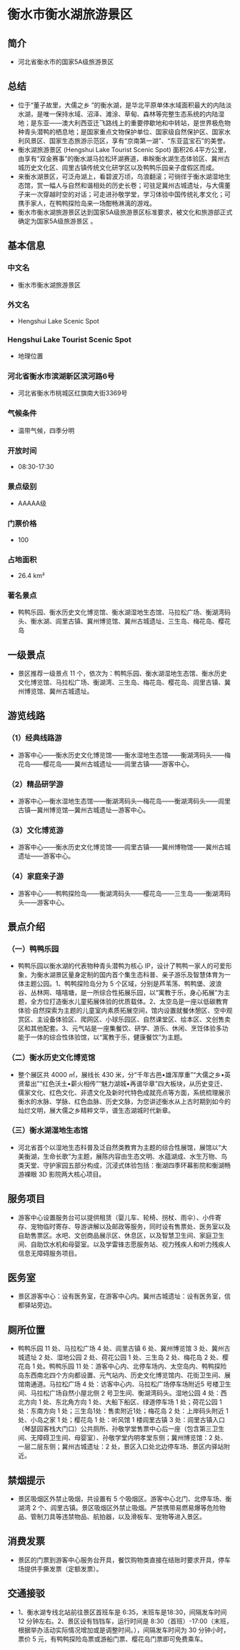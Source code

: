 # 衡水市衡水湖旅游景区
## 简介
- 河北省衡水市的国家5A级旅游景区
## 总结
- 位于“董子故里，大儒之乡 ”的衡水湖，是华北平原单体水域面积最大的内陆淡水湖，是唯一保持水域、沼泽、滩涂、草甸、森林等完整生态系统的内陆湿地；是东亚——澳大利西亚迁飞路线上的重要停歇地和中转站，是世界极危物种青头潜鸭的栖息地；是国家重点文物保护单位、国家级自然保护区、国家水利风景区、国家生态旅游示范区，享有“京南第一湖”、“东亚蓝宝石”的美誉。
- 衡水湖旅游景区 (Hengshui Lake Tourist Scenic Spot) 面积26.4平方公里，由享有“双金赛事”的衡水湖马拉松环湖赛道，串眹衡水湖生态体验区、冀州古城历史文化区、闾里古镇传统文化研学区以及鸭鸭乐园亲子度假区而成。
- 来衡水湖景区，可泛舟湖上，看碧波万顷，鸟浪翻滚；可徜徉于衡水湖湿地生态馆，赏一幅人与自然和谐相处的历史长卷；可驻足冀州古城遗址，与大儒董子来一次穿越时空的对话；可走进孙敬学堂，学习体验中国传统礼孝文化；可携手家人，在鸭鸭探险岛来一场酣畅淋漓的游戏。
- 衡水市衡水湖旅游景区达到国家5A级旅游景区标准要求，被文化和旅游部正式确定为国家5A级旅游景区 。
## 基本信息
### 中文名
- 衡水市衡水湖旅游景区
### 外文名
- Hengshui Lake Scenic Spot
### Hengshui Lake Tourist Scenic Spot
- 地理位置
### 河北省衡水市滨湖新区滨河路6号
- 河北省衡水市桃城区红旗南大街3369号
### 气候条件
- 温带气候，四季分明
### 开放时间
- 08:30-17:30
### 景点级别
- AAAAA级
### 门票价格
- 100
### 占地面积
- 26.4 km²
### 著名景点
- 鸭鸭乐园、衡水历史文化博览馆、衡水湖湿地生态馆、马拉松广场、衡湖湾码头、衡水湖、闾里古镇、冀州博览馆、冀州古城遗址、三生岛、梅花岛、樱花岛
## 一级景点
- 景区推荐一级景点 11 个，依次为：鸭鸭乐园、衡水湖湿地生态馆、衡水历史文化博览馆、马拉松广场、衡湖湾、三生岛、梅花岛、樱花岛、闾里古镇、冀州博览馆、冀州古城遗址。
## 游览线路
### （1）经典线路游
- 游客中心——衡水历史文化博览馆——衡水湿地生态馆——衡湖湾码头——梅花岛——樱花岛——冀州古城遗址——闾里古镇——游客中心。
### （2）精品研学游
- 游客中心—衡水湿地生态馆——衡湖湾码头—梅花岛——衡湖湾码头——闾里古镇—冀州博览馆—冀州古城遗址—游客中心。
### （3）文化博览游
- 游客中心——衡水历史文化博览馆——闾里古镇——冀州博物馆——冀州古城遗址——游客中心。
### （4）家庭亲子游
- 游客中心——鸭鸭探险岛——衡湖湾码头——樱花岛——三生岛——衡湖湾码头——游客中心。
## 景点介绍
### （一）鸭鸭乐园
- 鸭鸭乐园以衡水湖的代表物种青头潜鸭为核心 IP，设计了鸭鸭一家人的可爱形象，为衡水湖景区量身定制的国内首个集生态科普、亲子游乐及智慧体育为一体主题公园。1、鸭鸭探险岛分为 5 个区域，分别是芦苇荡、鸭鸭堡、波浪谷、丛林网、嘻嘻塘，是一所综合性拓展乐园，以“寓教于乐，身心拓展”为主题，全方位打造衡水儿童拓展体验的优质载体。2、太空岛是一座以低碳教育体验·自然探索为主题的儿童室内素质拓展空间，馆内设置就餐休憩区、空中观赏区、主设备体验区、爬网区、小球乐园区、自然课堂区、绘本区、文创售卖区和其他配套。3、元气站是一座集餐饮、研学、游乐、休闲、烹饪体验多功能于一体的综合性体验馆，以“寓教于乐，健康餐饮”为主题。
### （二）衡水历史文化博览馆
- 整个展区共 4000 ㎡，展线长 430 米，分“千年古邑•雄浑厚重”“大儒之乡•英贤辈出”“红色沃土•薪火相传”“魅力湖城•再谱华章”四大板块，从历史变迁、儒家文化、红色文化、非遗文化及新时代特色成就亮点等方面，系统梳理展示衡水的水脉、学脉、红色血脉、历史文脉，为您讲述衡水从上古时期到如今的灿烂文明，展大儒之乡精粹文华，谱生态湖城时代新章。
### （三）衡水湖湿地生态馆
- 河北省首个以湿地生态科普及泛自然类教育为主题的综合性展馆，展馆以“大美衡湖，生命长歌”为主题，展陈内容由生态文明、水蕴湖成、水生万物、鸟类天堂、守护家园五部分构成，沉浸式体验包括：衡湖四季环幕影院和衡湖畅游裸眼 3D 影院两大核心项目。
## 服务项目
- 游客中心设置服务台可以提供租赁（婴儿车、轮椅、拐杖、雨伞）、小件寄存、宠物临时寄存、导游讲解以及邮政等服务，同时设有售票处、医务室以及自助售票区。水吧、文创商品展示区、休息区，以及智慧卫生间、家庭卫生间、自助饮水机和母婴室。以及学雷锋志愿服务站、视力残疾人和听力残疾人信息无障碍服务项目。
## 医务室
- 景区游客中心：设有医务室，在游客中心内。冀州古城遗址：设有医务室，信都驿站旁边。
## 厕所位置
- 鸭鸭乐园 11 处、马拉松广场 4 处、闾里古镇 6 处、冀州博览馆 3 处、冀州古城遗址 2 处、湿地公园 2 处、荷花公园 1 处、三生岛 2 处、梅花岛 2 处、樱花岛 1 处。鸭鸭乐园 11 处：游客中心内、北停车场内、太空岛内、鸭鸭探险岛东西南北四个方向都设置、元气站内、历史文化博览馆内、花街卫生间、展馆南通道。马拉松广场 4 处：访客中心内、马拉松广场停车场附近5 号楼卫生间、马拉松广场自然小屋北侧 2 号卫生间、衡湖湾码头。湿地公园 4 处：西北方向 1 处、东北角方向 1 处、大船下船区、绿道停车场 1 处；荷花公园 1 处：东南方向 1 处；三生岛1处：售卖附近1处；梅花岛 2 处：上岸码头附近 1 处、小岛之家 1 处；樱花岛 1 处：听风馆 1 楼闾里古镇 3 处：闾里古镇入口（琴瑟园客栈大门口）公共厕所、孙敬学堂售票中心后一座（包含第三卫生间、无障碍卫生间、母婴室）、孙敬学堂内明孝堂东侧；冀州博览馆：2 处、一层二层东侧；冀州古城遗址：2 处，景区入口处北边停车场、景区内驿站附近。
## 禁烟提示
- 景区吸烟区外禁止吸烟，共设置有 5 个吸烟区。游客中心北门、北停车场、衡湖湾 2 个、闾里古镇。景区吸烟区外禁止吸烟。严禁携带易燃易爆等危险物品、管制刀具等违禁物品、航拍器，以及滑板车、宠物等进入景区。
## 消费发票
- 景区的门票到游客中心服务台开具，餐饮购物类直接在结账时要求开具，停车场提供手撕发票（定额发票）。
## 交通接驳
- 1、衡水湖专线北站前往景区首班车是 6:35，末班车是18:30，间隔发车时间 12 分钟左右。2、景区设有铛铛车，运行时间是 8:30（首班）-17:00（末班，根据举办活动实际情况增加或是调整时间。），间隔发车时间为 30 分钟小时，票价 5 元，有鸭鸭探险岛票或游船门票、樱花岛门票即可免费乘车。